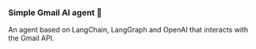 ### Simple Gmail AI agent :robot: 

An agent based on LangChain, LangGraph and OpenAI that interacts with the Gmail API.